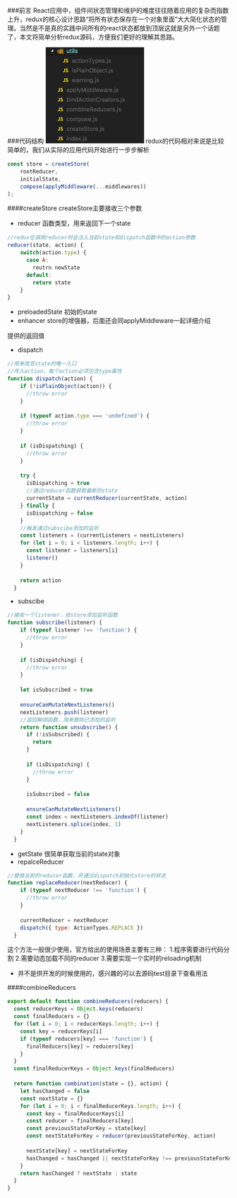 ###前言
React应用中，组件间状态管理和维护的难度往往随着应用的复杂而指数上升，redux的核心设计思路“将所有状态保存在一个对象里面”大大简化状态的管理。当然是不是真的实践中间所有的react状态都放到顶层这就是另外一个话题了，本文将简单分析redux源码，方便我们更好的理解其思路。

###代码结构
![](/assets/WX20180228-163926.png)
redux的代码相对来说是比较简单的，我们从实际的应用代码开始进行一步步解析
```js
const store = createStore(
    rootReducer,
    initialState,
    compose(applyMiddleware(...middlewares))
);

```

####createStore
createStore主要接收三个参数
* reducer 函数类型，用来返回下一个state
```js
//redux在调用reducer时会注入当前state和dispatch函数中的action参数
reducer(state, action) {
    switch(action.type) {
      case A:
        reutrn newState
      default:
        return state
    }
}
```
* preloadedState 初始的state
* enhancer store的增强器，后面还会同applyMiddleware一起详细介绍

提供的返回值
* dispatch

```js
//用来改变state的唯一入口
//传入action，每个action必须包含type属性
function dispatch(action) {
    if (!isPlainObject(action)) {
      //throw error
    }

    if (typeof action.type === 'undefined') {
      //throw error
    }

    if (isDispatching) {
      //throw error
    }

    try {
      isDispatching = true
      //通过reducer函数获取最新的state
      currentState = currentReducer(currentState, action)
    } finally {
      isDispatching = false
    }
    //触发通过subscibe添加的监听
    const listeners = (currentListeners = nextListeners)
    for (let i = 0; i < listeners.length; i++) {
      const listener = listeners[i]
      listener()
    }

    return action
  }

```
* subscibe
```js
//接收一个listener，给store添加监听函数
function subscribe(listener) {
    if (typeof listener !== 'function') {
      //throw error
    }

    if (isDispatching) {
      //throw error
    }

    let isSubscribed = true

    ensureCanMutateNextListeners()
    nextListeners.push(listener)
    //返回解绑函数，用来删除已添加的监听
    return function unsubscribe() {
      if (!isSubscribed) {
        return
      }

      if (isDispatching) {
        //throw error
      }

      isSubscribed = false

      ensureCanMutateNextListeners()
      const index = nextListeners.indexOf(listener)
      nextListeners.splice(index, 1)
    }
  }
```
* getState 
很简单获取当前的state对象
* repalceReducer
```js
//替换当前的reducer函数，并通过dispatch初始化store的状态
function replaceReducer(nextReducer) {
    if (typeof nextReducer !== 'function') {
      //throw error
    }

    currentReducer = nextReducer
    dispatch({ type: ActionTypes.REPLACE })
  }
```
这个方法一般很少使用，官方给出的使用场景主要有三种：
1.程序需要进行代码分割
2.需要动态加载不同的reducer
3.需要实现一个实时的reloading机制

* [$$observable]: observable
并不是供开发的时候使用的，感兴趣的可以去源码test目录下查看用法

####combineReducers
```js
export default function combineReducers(reducers) {
  const reducerKeys = Object.keys(reducers)
  const finalReducers = {}
  for (let i = 0; i < reducerKeys.length; i++) {
    const key = reducerKeys[i]
    if (typeof reducers[key] === 'function') {
      finalReducers[key] = reducers[key]
    }
  }
  const finalReducerKeys = Object.keys(finalReducers)

  return function combination(state = {}, action) {
    let hasChanged = false
    const nextState = {}
    for (let i = 0; i < finalReducerKeys.length; i++) {
      const key = finalReducerKeys[i]
      const reducer = finalReducers[key]
      const previousStateForKey = state[key]
      const nextStateForKey = reducer(previousStateForKey, action)
      
      nextState[key] = nextStateForKey
      hasChanged = hasChanged || nextStateForKey !== previousStateForKey
    }
    return hasChanged ? nextState : state
  }
}
```